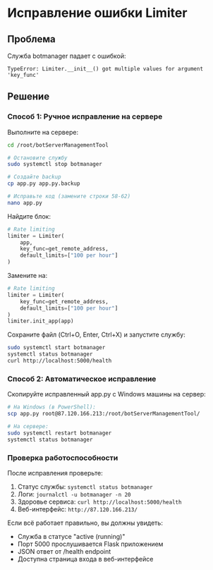 # Исправление ошибки Limiter

## Проблема
Служба botmanager падает с ошибкой:
```
TypeError: Limiter.__init__() got multiple values for argument 'key_func'
```

## Решение

### Способ 1: Ручное исправление на сервере
Выполните на сервере:

```bash
cd /root/botServerManagementTool

# Остановите службу
sudo systemctl stop botmanager

# Создайте backup
cp app.py app.py.backup

# Исправьте код (замените строки 58-62)
nano app.py
```

Найдите блок:
```python
# Rate limiting
limiter = Limiter(
    app,
    key_func=get_remote_address,
    default_limits=["100 per hour"]
)
```

Замените на:
```python
# Rate limiting
limiter = Limiter(
    key_func=get_remote_address,
    default_limits=["100 per hour"]
)
limiter.init_app(app)
```

Сохраните файл (Ctrl+O, Enter, Ctrl+X) и запустите службу:
```bash
sudo systemctl start botmanager
systemctl status botmanager
curl http://localhost:5000/health
```

### Способ 2: Автоматическое исправление
Скопируйте исправленный app.py с Windows машины на сервер:

```bash
# На Windows (в PowerShell):
scp app.py root@87.120.166.213:/root/botServerManagementTool/

# На сервере:
sudo systemctl restart botmanager
systemctl status botmanager
```

### Проверка работоспособности
После исправления проверьте:

1. Статус службы: `systemctl status botmanager`
2. Логи: `journalctl -u botmanager -n 20`
3. Здоровье сервиса: `curl http://localhost:5000/health`
4. Веб-интерфейс: `http://87.120.166.213/`

Если всё работает правильно, вы должны увидеть:
- Служба в статусе "active (running)"
- Порт 5000 прослушивается Flask приложением
- JSON ответ от /health endpoint
- Доступна страница входа в веб-интерфейсе